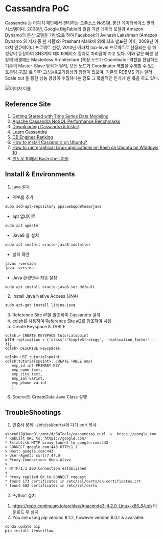 Cassandra PoC
==

Cassandra 는 아파치 재단에서 관리하는 오픈소스 NoSQL 분산 데이터베이스 관리 시스템이다.
2008년, Google BigTable의 컬럼 기반 데이터 모델과 Amazon Dynamo의 분산 모델을 기반으로 하여 
Facebook의 Avinash Lakshman (Amazon Dynamo 의 저자 중 한 사람)와 Prashant Malik에 
의해 최초 발표된 이후, 2009년 아파치 인큐베이터 프로젝트 선정, 2010년 아파치 top-level 프로젝트로 
선정되는 등 혜성같이 등장하여 SNS계의 데이터베이스 강자로 자리잡아 가고 있다. 이와 같은 빠른 성장의 배경에는 
Masterless Architecture (특정 노드가 Coordinator 역할을 전담하는 기존의 Master-Slave 
방식과 달리, 모든 노드가 Coordinator 역할을 수행할 수 있는 토큰링 구조) 로 인한 고성능&고가용성의 장점이 있으며, 
기존의 RDBMS 와는 달리 Scale out 을 통한 성능 향상이 수월하다는 점도 그 폭발적인 인기에 한 몫을 하고 있다. 

![이미지 이름](http://culturallife.xyz/wp-content/uploads/2017/03/%EC%BA%A1%EC%B2%98.png)


## Reference Site
1. [Getting Started with Time Series Data Modeling](https://academy.datastax.com/resources/getting-started-time-series-data-modeling)
2. [Apache Cassandra NoSQL Performance Benchmarks](https://academy.datastax.com/planet-cassandra/nosql-performance-benchmarks)
3. [Downloading Cassandra & Install](http://cassandra.apache.org/download/)
4. [Learn Cassandra](https://www.tutorialspoint.com/cassandra/cassandra_create_keyspace.htm)
6. [DB Engines Ranking](https://db-engines.com/en/ranking)
7. [How to install Cassandra on Ubuntu?](https://github.com/ykorn012/cassandra/blob/master/README.md)
8. [How to run graphical Linux applications on Bash on Ubuntu on Windows 10](https://seanthegeek.net/234/graphical-linux-applications-bash-ubuntu-windows/)
9. [윈도우 10에서 Bash shell 지원](https://blogs.msdn.microsoft.com/eva/?p=7633)
   
## Install & Environments
1. java 설치 
- PPA를 추가
~~~
sudo add-apt-repository ppa:webupd8team/java
~~~
- apt 업데이트
~~~
sudo apt update
~~~
- Java8 을 설치
~~~
sudo apt install oracle-java8-installer
~~~
- 설치 확인
~~~
javac -version
java -version
~~~
- Java 환경변수 자동 설정
~~~
sudo apt install oracle-java8-set-default
~~~

2. Install Java Native Access (JNA)
~~~
sudo apt-get install libjna-java  
~~~ 
3. Reference Site #1을 참조하여 Cassandra 설치
4. cqlsh를 사용하여 Reference Site #2를 참조하여 사용
5. Create Keyspace & TABLE
~~~
cqlsh.> CREATE KEYSPACE tutorialspoint
WITH replication = {'class':'SimpleStrategy', 'replication_factor' : 3};
cqlsh> DESCRIBE keyspaces;

cqlsh> USE tutorialspoint;
cqlsh:tutorialspoint>; CREATE TABLE emp(
   emp_id int PRIMARY KEY,
   emp_name text,
   emp_city text,
   emp_sal varint,
   emp_phone varint
   );
~~~   
6. Source의 CreateData Java Class 실행

## TroubleShootings
1. 인증서 문제 : /etc/ssl/certs/에 다가 cert 복사
~~~
ykorn012@Jung01:/mnt/d/SWTools/cassendra$ curl -v  https://google.com
* Rebuilt URL to: https://google.com/
* Establish HTTP proxy tunnel to google.com:443
> CONNECT google.com:443 HTTP/1.1
> Host: google.com:443
> User-Agent: curl/7.47.0
> Proxy-Connection: Keep-Alive
>
< HTTP/1.1 200 Connection established
<
* Proxy replied OK to CONNECT request
* found 173 certificates in /etc/ssl/certs/ca-certificates.crt
* found 692 certificates in /etc/ssl/certs
~~~  

2. Python 설치
1) https://repo.continuum.io/archive/Anaconda3-4.2.0-Linux-x86_64.sh 다운로드 후 설치
2) You are using pip version 8.1.2, however version 9.0.1 is available. 
~~~
conda update pip
pip install tensorflow
